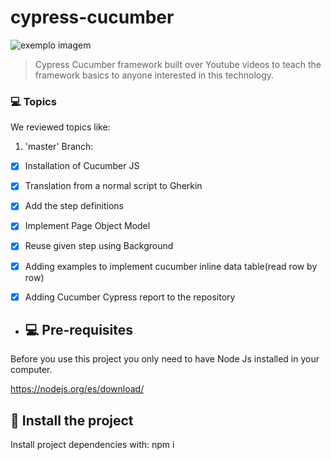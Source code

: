 # cypress-cucumber

<img src="https://media-exp1.licdn.com/dms/image/C4E0BAQF1dg2KtKFdPg/company-logo_200_200/0/1626295436859?e=2159024400&v=beta&t=Ib_T9PXXQxkHRKnj3Oe65EKuR6EAh01IgAA6IGvU0FY" alt="exemplo imagem">

> Cypress Cucumber framework built over Youtube videos to teach the framework basics to anyone interested in this technology.

### 💻 Topics

We reviewed topics like:
1. 'master' Branch:
- [x] Installation of Cucumber JS
- [x] Translation from a normal script to Gherkin
- [x] Add the step definitions
- [x] Implement Page Object Model
- [x] Reuse given step using Background
- [x] Adding examples to implement cucumber inline data table(read row by row)
- [x] Adding Cucumber Cypress report to the repository  

 
- ## 💻 Pre-requisites

Before you use this project you only need to have Node Js installed in your computer.

https://nodejs.org/es/download/

## 🚀 Install the project

Install project dependencies with: npm i 
